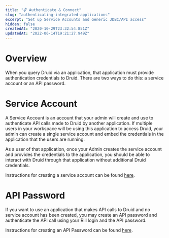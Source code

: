 ```yaml
---
title: "🔓 Authenticate & Connect"
slug: "authenticating-integrated-applications"
excerpt: "Set up Service Accounts and Generic JDBC/API access"
hidden: false
createdAt: "2020-10-29T23:32:54.851Z"
updatedAt: "2022-06-14T19:21:27.949Z"
---
```

# Overview
When you query Druid via an application, that application must provide authentication credentials to Druid. There are two ways to do this: a service account or an API password.

# Service Account
A Service Account is an account that your admin will create and use to authenticate API calls made to Druid by another application. If multiple users in your workspace will be using this application to access Druid, your admin can create a single service account and embed the credentials in the application that the users are running. 

As a user of that application, once your Admin creates the service account and provides the credentials to the application, you should be able to interact with Druid through that application without additional Druid credentials.

Instructions for creating a service account can be found [here](doc:service-accounts).

# API Password
If you want to use an application that makes API calls to Druid and no service account has been created, you may create an API password and authenticate the API call using your Rill login and the API password.

Instructions for creating an API Password can be found [here](doc:api-password).